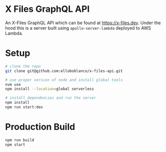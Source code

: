 # X Files GraphQL API
An X-Files GraphQL API which can be found at https://x-files.dev. Under the hood this is a server built using `apollo-server-lambda` deployed to AWS Lambda.

# Setup
```bash
# clone the repo
git clone git@github.com:elloboblanco/x-files-api.git

# use proper version of node and install global tools
nvm use
npm install --location=global serverless

# install dependencies and run the server
npm install
npm run start:dev
```

# Production Build

```bash
npm run build
npm start
```